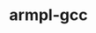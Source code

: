 ---
title: "armpl-gcc"
layout: cache
categories: [package, develop-2025-03-23]
meta: {"compilers": ["gcc@=12.4.0"], "num_specs": 2, "num_specs_by_stack": {"aws-pcluster-neoverse_v1": 2, "root": 2}, "oss": ["amzn2"], "platforms": ["linux"], "stacks": ["aws-pcluster-neoverse_v1", "root"], "targets": ["neoverse_v1"], "versions": ["24.10"]}
spec_details: [{"compiler": "gcc@=12.4.0", "hash": "kjd7tyj2sdxzbidueeloxyq7di6l7oz4", "os": "amzn2", "platform": "linux", "size": "-", "stacks": ["aws-pcluster-neoverse_v1", "root"], "target": "neoverse_v1", "variants": ["build_system=generic", "~ilp64", "+shared", "threads=openmp"], "versions": ["24.10"]}, {"compiler": "gcc@=12.4.0", "hash": "ubjjb66i2jtvtcz5kgblscqso6bemm5w", "os": "amzn2", "platform": "linux", "size": "-", "stacks": ["aws-pcluster-neoverse_v1", "root"], "target": "neoverse_v1", "variants": ["build_system=generic", "~ilp64", "+shared", "threads=none"], "versions": ["24.10"]}]
---